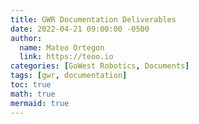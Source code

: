 ```yaml
---
title: GWR Documentation Deliverables
date: 2022-04-21 09:00:00 -0500
author:
  name: Mateo Ortegon
  link: https://teoo.io
categories: [GoWest Robotics, Documents]
tags: [gwr, documentation]
toc: true
math: true
mermaid: true
---
```




